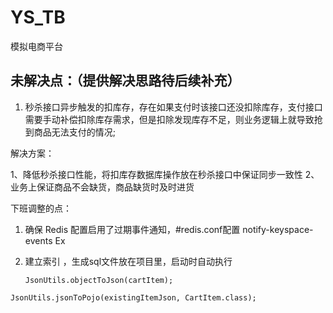 # YS_TB
模拟电商平台

## 未解决点：（提供解决思路待后续补充）

1. ​	秒杀接口异步触发的扣库存，存在如果支付时该接口还没扣除库存，支付接口需要手动补偿扣除库存需求，但是扣除发现库存不足，则业务逻辑上就导致抢到商品无法支付的情况;

解决方案：

1、降低秒杀接口性能，将扣库存数据库操作放在秒杀接口中保证同步一致性
2、业务上保证商品不会缺货，商品缺货时及时进货

下班调整的点：

1. 确保 Redis 配置启用了过期事件通知，#redis.conf配置 notify-keyspace-events Ex

2. 建立索引 ，生成sql文件放在项目里，启动时自动执行

   ```
   JsonUtils.objectToJson(cartItem);
   ```

```
JsonUtils.jsonToPojo(existingItemJson, CartItem.class);
```
